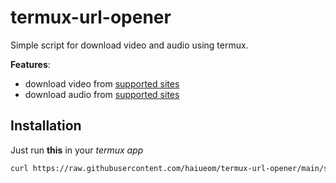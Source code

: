 # termux-url-opener

Simple script for download video and audio using termux.

**Features**:
- download video from [supported sites](https://github.com/yt-dlp/yt-dlp/blob/master/supportedsites.md)
- download audio from [supported sites](https://github.com/yt-dlp/yt-dlp/blob/master/supportedsites.md)

## Installation 

Just run **this** in your _termux app_

``` bash
curl https://raw.githubusercontent.com/haiueom/termux-url-opener/main/setup.sh | bash
```
